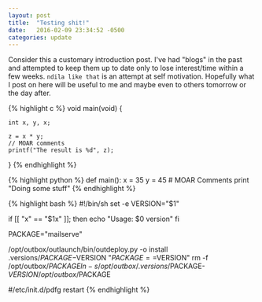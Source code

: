 ```yaml
---
layout: post
title:  "Testing shit!"
date:   2016-02-09 23:34:52 -0500
categories: update
---
```

Consider this a customary introduction post. I've had "blogs" in the past and attempted to keep them up to date only to lose interest/time within a few weeks.
`ndila like that` is an attempt at self motivation. Hopefully what I post on here will be useful to me and maybe even to others tomorrow or the day after.

{% highlight c %}
void main(void) {
	
	int x, y, x;

	z = x * y;
	// MOAR comments
	printf("The result is %d", z);

}
{% endhighlight %}

{% highlight python %}
def main():
    x = 35
    y = 45
    # MOAR Comments
    print "Doing some stuff"
{% endhighlight %}

{% highlight bash %}
#!/bin/sh
set -e
VERSION="$1"

if [[ "x" == "$1x" ]]; then
  echo "Usage: $0 version"
fi

PACKAGE="mailserve"

/opt/outbox/outlaunch/bin/outdeploy.py -o install .versions/$PACKAGE-$VERSION "$PACKAGE==$VERSION"
rm -f /opt/outbox/$PACKAGE
ln -s /opt/outbox/.versions/$PACKAGE-$VERSION /opt/outbox/$PACKAGE

#/etc/init.d/pdfg restart
{% endhighlight %}